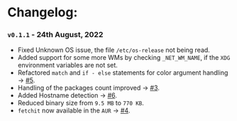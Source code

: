# Changelog:

### `v0.1.1` - 24th August, 2022
- Fixed Unknown OS issue, the file `/etc/os-release` not being read.
- Added support for some more WMs by checking `_NET_WM_NAME`, if the `XDG` environment variables are not set.
- Refactored `match` and `if - else` statements for color argument handling &#8594; [#5](https://github.com/Ruturajn/fetchit/pull/5).
- Handling of the packages count improved &#8594; [#3](https://github.com/Ruturajn/fetchit/pull/3).
- Added Hostname detection &#8594; [#6](https://github.com/Ruturajn/fetchit/pull/6).
- Reduced binary size from `9.5 MB` to `770 KB`.
- `fetchit` now available in the `AUR` &#8594; [#4](https://github.com/Ruturajn/fetchit/pull/4).
